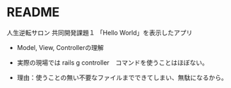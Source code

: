 # README

人生逆転サロン 共同開発課題１ 「Hello World」を表示したアプリ

* Model, View, Controllerの理解

* 実際の現場では rails g controller　コマンドを使うことはほぼない。

* 理由：使うことの無い不要なファイルまでできてしまい、無駄になるから。